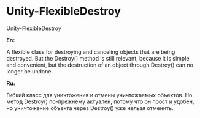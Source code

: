 # Unity-FlexibleDestroy
Unity-FlexibleDestroy

**En:**

A flexible class for destroying and canceling objects that are being destroyed.
But the Destroy() method is still relevant, because it is simple and convenient, but the destruction of an object through Destroy() can no longer be undone.

**Ru:**

Гибкий класс для уничтожения и отмены уничтожаемых объектов.
Но метод Destroy() по-прежнему актуален, потому что он прост и удобен, но уничтожение объекта через Destroy() уже нельзя отменить.
